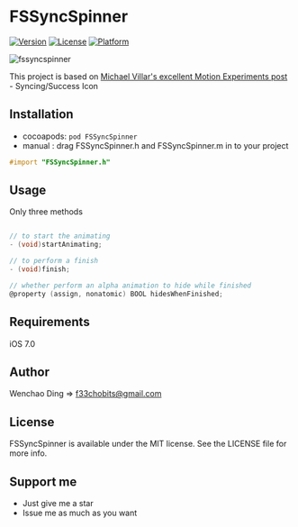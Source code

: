 # FSSyncSpinner

[![Version](https://img.shields.io/cocoapods/v/FSSyncSpinner.svg?style=flat)](http://cocoadocs.org/docsets/FSSyncSpinner)
[![License](https://img.shields.io/cocoapods/l/FSSyncSpinner.svg?style=flat)](http://cocoadocs.org/docsets/FSSyncSpinner)
[![Platform](https://img.shields.io/cocoapods/p/FSSyncSpinner.svg?style=flat)](http://cocoadocs.org/docsets/FSSyncSpinner)

![fssyncspinner](https://cloud.githubusercontent.com/assets/5186464/6557191/32b690a8-c6ae-11e4-9c91-027f107bef26.gif)

This project is based on [Michael Villar's excellent Motion Experiments post](http://www.michaelvillar.com/motion) - Syncing/Success Icon

## Installation
* cocoapods: `pod FSSyncSpinner`
* manual   : drag FSSyncSpinner.h and FSSyncSpinner.m in to your project
```objective-c
#import "FSSyncSpinner.h"
```

## Usage
Only three methods
```objective-c

// to start the animating
- (void)startAnimating;

// to perform a finish
- (void)finish;

// whether perform an alpha animation to hide while finished
@property (assign, nonatomic) BOOL hidesWhenFinished;

```

## Requirements
iOS 7.0

## Author

Wenchao Ding => f33chobits@gmail.com

## License

FSSyncSpinner is available under the MIT license. See the LICENSE file for more info.

## Support me
* Just give me a star
* Issue me as much as you want

